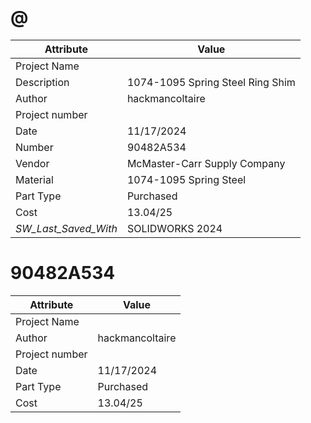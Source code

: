 # @
| Attribute | Value |
| ---  | ---     |
| Project Name |  |
| Description | 1074-1095 Spring Steel Ring Shim |
| Author | hackmancoltaire |
| Project number |  |
| Date | 11/17/2024 |
| Number | 90482A534 |
| Vendor | McMaster-Carr Supply Company |
| Material | 1074-1095 Spring Steel |
| Part Type | Purchased |
| Cost | 13.04/25 |
| _SW_Last_Saved_With_ | SOLIDWORKS 2024 |
# 90482A534
| Attribute | Value |
| ---  | ---     |
| Project Name |  |
| Author | hackmancoltaire |
| Project number |  |
| Date | 11/17/2024 |
| Part Type | Purchased |
| Cost | 13.04/25 |
